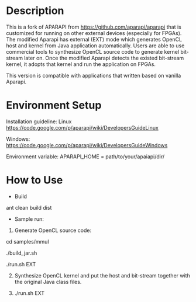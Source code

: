 Description
=======
This is a fork of APARAPI from https://github.com/aparapi/aparapi that is customized for running on other external devices (especially for FPGAs). The modified Aparapi has external (EXT) mode which generates OpenCL host and kernel from Java application automatically. Users are able to use commercial tools to synthesize OpenCL source code to generate kernel bit-stream later on. Once the modified Aparapi detects the existed bit-stream kernel, it adopts that kernel and run the application on FPGAs.

This version is compatible with applications that written based on vanilla Aparapi. 

Environment Setup
=======
Installation guideline: Linux https://code.google.com/p/aparapi/wiki/DevelopersGuideLinux

Windows: https://code.google.com/p/aparapi/wiki/DevelopersGuideWindows

Environment variable: APARAPI_HOME = path/to/your/apaiapi/dir/

How to Use
======
- Build

ant clean build dist

- Sample run: 

1.	Generate OpenCL source code:

cd samples/mmul

./build_jar.sh

./run.sh EXT

2.	Synthesize OpenCL kernel and put the host and bit-stream together with the original Java class files.

3.	./run.sh EXT
